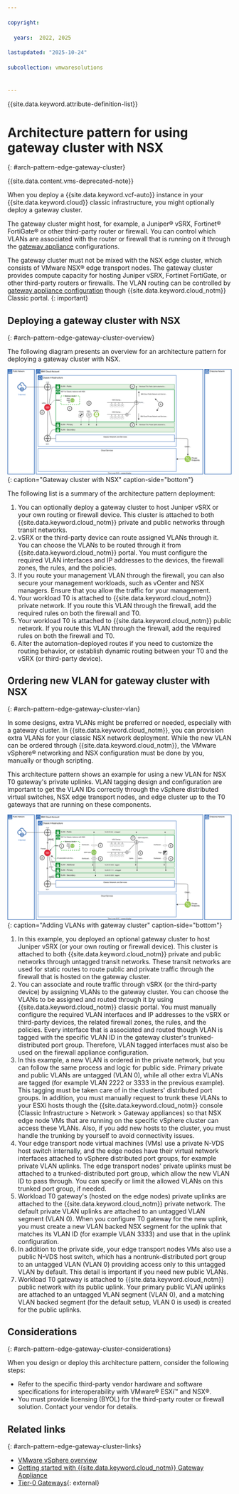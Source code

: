 ```yaml
---

copyright:

  years:  2022, 2025

lastupdated: "2025-10-24"

subcollection: vmwaresolutions


---
```


{{site.data.keyword.attribute-definition-list}}

# Architecture pattern for using gateway cluster with NSX
{: #arch-pattern-edge-gateway-cluster}

{{site.data.content.vms-deprecated-note}}

When you deploy a {{site.data.keyword.vcf-auto}} instance in your {{site.data.keyword.cloud}} classic infrastructure, you might optionally deploy a gateway cluster.

The gateway cluster might host, for example, a Juniper® vSRX, Fortinet® FortiGate® or other third-party router or firewall. You can control which VLANs are associated with the router or firewall that is running on it through the [gateway appliance](/docs/gateway-appliance?topic=gateway-appliance-about#firewall) configurations.

The gateway cluster must not be mixed with the NSX edge cluster, which consists of VMware NSX® edge transport nodes. The gateway cluster provides compute capacity for hosting Juniper vSRX, Fortinet FortiGate, or other third-party routers or firewalls. The VLAN routing can be controlled by [gateway appliance configuration](/docs/gateway-appliance?topic=gateway-appliance-managing-vlans-and-gateway-appliances) though {{site.data.keyword.cloud_notm}} Classic portal.
{: important}

## Deploying a gateway cluster with NSX
{: #arch-pattern-edge-gateway-cluster-overview}

The following diagram presents an overview for an architecture pattern for deploying a gateway cluster with NSX.

![Gateway cluster with NSX](../../images/arch-pattern-nsx-t-edge-services-cluster.svg "Gateway cluster with NSX"){: caption="Gateway cluster with NSX" caption-side="bottom"}

The following list is a summary of the architecture pattern deployment:

1. You can optionally deploy a gateway cluster to host Juniper vSRX or your own routing or firewall device. This cluster is attached to both {{site.data.keyword.cloud_notm}} private and public networks through transit networks.
2. vSRX or the third-party device can route assigned VLANs through it. You can choose the VLANs to be routed through it from {{site.data.keyword.cloud_notm}} portal. You must configure the required VLAN interfaces and IP addresses to the devices, the firewall zones, the rules, and the policies.
3. If you route your management VLAN through the firewall, you can also secure your management workloads, such as vCenter and NSX managers. Ensure that you allow the traffic for your management.
4. Your workload T0 is attached to {{site.data.keyword.cloud_notm}} private network. If you route this VLAN through the firewall, add the required rules on both the firewall and T0.
5. Your workload T0 is attached to {{site.data.keyword.cloud_notm}} public network. If you route this VLAN through the firewall, add the required rules on both the firewall and T0.
6. Alter the automation-deployed routes if you need to customize the routing behavior, or establish dynamic routing between your T0 and the vSRX (or third-party device).

## Ordering new VLAN for gateway cluster with NSX
{: #arch-pattern-edge-gateway-cluster-vlan}

In some designs, extra VLANs might be preferred or needed, especially with a gateway cluster. In {{site.data.keyword.cloud_notm}}, you can provision extra VLANs for your classic NSX network deployment. While the new VLAN can be ordered through {{site.data.keyword.cloud_notm}}, the VMware vSphere® networking and NSX configuration must be done by you, manually or though scripting.

This architecture pattern shows an example for using a new VLAN for NSX T0 gateway's private uplinks. VLAN tagging design and configuration are important to get the VLAN IDs correctly through the vSphere distributed virtual switches, NSX edge transport nodes, and edge cluster up to the T0 gateways that are running on these components.

![Adding VLANs with gateway cluster](../../images/arch-pattern-nsx-t-edge-services-cluster-vlans.svg "Adding VLANs with gateway cluster."){: caption="Adding VLANs with gateway cluster" caption-side="bottom"}

1. In this example, you deployed an optional gateway cluster to host Juniper vSRX (or your own routing or firewall device). This cluster is attached to both {{site.data.keyword.cloud_notm}} private and public networks through untagged transit networks. These transit networks are used for static routes to route public and private traffic through the firewall that is hosted on the gateway cluster.
2. You can associate and route traffic through vSRX (or the third-party device) by assigning VLANs to the gateway cluster. You can choose the VLANs to be assigned and routed through it by using {{site.data.keyword.cloud_notm}} classic portal. You must manually configure the required VLAN interfaces and IP addresses to the vSRX or third-party devices, the related firewall zones, the rules, and the policies. Every interface that is associated and routed though VLAN is tagged with the specific VLAN ID in the gateway cluster's trunked-distributed port group. Therefore, VLAN tagged interfaces must also be used on the firewall appliance configuration.
3. In this example, a new VLAN is ordered in the private network, but you can follow the same process and logic for public side. Primary private and public VLANs are untagged (VLAN 0), while all other extra VLANs are tagged (for example VLAN 2222 or 3333 in the previous example). This tagging must be taken care of in the clusters' distributed port groups. In addition, you must manually request to trunk these VLANs to your ESXi hosts though the {{site.data.keyword.cloud_notm}} console (Classic Infrastructure > Network > Gateway appliances) so that NSX edge node VMs that are running on the specific vSphere cluster can access these VLANs. Also, if you add new hosts to the cluster, you must handle the trunking by yourself to avoid connectivity issues.
4. Your edge transport node virtual machines (VMs) use a private N-VDS host switch internally, and the edge nodes have their virtual network interfaces attached to vSphere distributed port groups, for example private VLAN uplinks. The edge transport nodes' private uplinks must be attached to a trunked-distributed port group, which allow the new VLAN ID to pass through. You can specify or limit the allowed VLANs on this trunked port group, if needed.
5. Workload T0 gateway's (hosted on the edge nodes) private uplinks are attached to the {{site.data.keyword.cloud_notm}} private network. The default private VLAN uplinks are attached to an untagged VLAN segment (VLAN 0). When you configure T0 gateway for the new uplink, you must create a new VLAN backed NSX segment for the uplink that matches its VLAN ID (for example VLAN 3333) and use that in the uplink configuration.
6. In addition to the private side, your edge transport nodes VMs also use a public N-VDS host switch, which has a nontrunk-distributed port group to an untagged VLAN (VLAN 0) providing access only to this untagged VLAN by default. This detail is important if you need new public VLANs.
7. Workload T0 gateway is attached to {{site.data.keyword.cloud_notm}} public network with its public uplink. Your primary public VLAN uplinks are attached to an untagged VLAN segment (VLAN 0), and a matching VLAN backed segment (for the default setup, VLAN 0 is used) is created for the public uplinks.

## Considerations
{: #arch-pattern-edge-gateway-cluster-considerations}

When you design or deploy this architecture pattern, consider the following steps:

* Refer to the specific third-party vendor hardware and software specifications for interoperability with VMware® ESXi™ and NSX®.
* You must provide licensing (BYOL) for the third-party router or firewall solution. Contact your vendor for details.

## Related links
{: #arch-pattern-edge-gateway-cluster-links}

* [VMware vSphere overview](/docs/vmwaresolutions?topic=vmwaresolutions-vs_vsphereoverview)
* [Getting started with {{site.data.keyword.cloud_notm}} Gateway Appliance](/docs/gateway-appliance?topic=gateway-appliance-getting-started-ga)
* [Tier-0 Gateways](https://techdocs.broadcom.com/us/en/vmware-cis/nsx/nsxt-dc/3-1/administration-guide/tier-0-gateways.html){: external}
